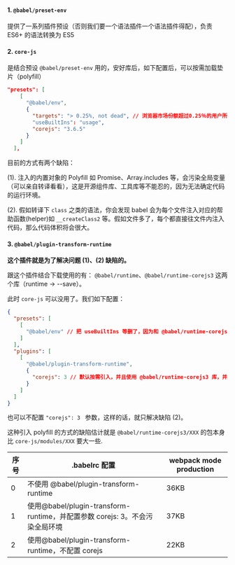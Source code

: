 #### 1. `@babel/preset-env` 
提供了一系列插件预设（否则我们要一个语法插件一个语法插件得配），负责 ES6+ 的语法转换为 ES5

#### 2. `core-js` 
是结合预设 `@babel/preset-env` 用的，安好库后，如下配置后，可以按需加载垫片（polyfill）
```json
"presets": [
    [
      "@babel/env",
      {
        "targets": "> 0.25%, not dead", // 浏览器市场份额超过0.25％的用户所需的 polyfill 和代码转换（忽略没有安全更新的浏览器，如 IE10 和 BlackBerry）:
        "useBuiltIns": "usage",
        "corejs": "3.6.5"
      }
    ]
  ],
```
目前的方式有两个缺陷：

(1). 注入的内置对象的 Polyfill 如 Promise、Array.includes 等，会污染全局变量（可以亲自转译看看），这是开源组件库、工具库等不能忍的，因为无法确定代码的运行环境。

(2). 假如转译下 `class` 之类的语法，你会发现 babel 会为每个文件注入对应的帮助函数(helper)如 `__createClass2` 等。假如文件多了，每个都直接往文件内注入代码，那么代码体积将会很大。

#### 3. `@babel/plugin-transform-runtime`

**这个插件就是为了解决问题 (1)、(2) 缺陷的。**

跟这个插件结合下载使用的有： `@babel/runtime`、`@babel/runtime-corejs3` 这两个库（runtime -> --save）。

此时 `core-js` 可以没用了。我们如下配置：
```json
{
  "presets": [
    [
      "@babel/env" // 把 useBuiltIns 等删了，因为和 @babel/runtime-corejs3 功能重复了
    ]
  ],
  "plugins": [
    [
      "@babel/plugin-transform-runtime",
      {
        "corejs": 3 // 默认按需引入，并且使用 @babel/runtime-corejs3 库，并且不会污染全局环境
      }
    ]
  ]
}
```
也可以不配置 `"corejs": 3 ` 参数，这样的话，就只解决缺陷 (2)。

这种引入 polyfill 的方式的缺陷估计就是 `@babel/runtime-corejs3/XXX` 的包本身比 `core-js/modules/XXX` 要大一些.

|序号|.babelrc 配置|webpack mode production
|---|---|---
|0|不使用 @babel/plugin-transform-runtime|36KB
|1|使用@babel/plugin-transform-runtime，并配置参数 corejs: 3。不会污染全局环境|37KB
|2|使用@babel/plugin-transform-runtime，不配置 corejs|22KB
